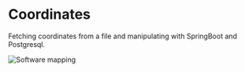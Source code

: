 # Coordinates

Fetching coordinates from a file and manipulating with SpringBoot and Postgresql.

![Software mapping](Coordinates/Coordinates.jpg)

